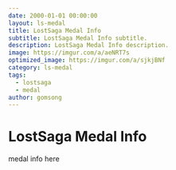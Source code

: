 ```yaml
---
date: 2000-01-01 00:00:00
layout: ls-medal
title: LostSaga Medal Info
subtitle: LostSaga Medal Info subtitle.
description: LostSaga Medal Info description.
image: https://imgur.com/a/aeNRT7s
optimized_image: https://imgur.com/a/sjkjBNf
category: ls-medal
tags:
  - lostsaga
  - medal
author: gomsong
---
```


# LostSaga Medal Info

medal info here
